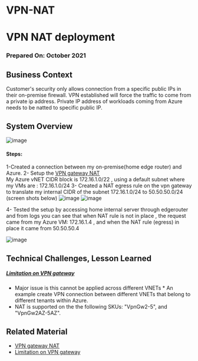 # VPN-NAT

# VPN NAT deployment

### Prepared On:  October 2021

## Business Context
Customer's security only allows connection from a specific public IPs in their on-premise firewall. VPN established will force the traffic to come from a private ip address. Private IP address of workloads coming from Azure needs to be natted to specific public IP.

## System Overview


![image](https://media.microsoft.ghe.com/user/3415/files/7f27e604-b3c4-42fd-b0a2-35253d7d3c3f)

#### Steps:

1-Created a connection between my on-premise(home edge router) and Azure.
2- Setup the [VPN gateway NAT](https://docs.microsoft.com/en-us/azure/vpn-gateway/nat-howto)  
       My Azure vNET CIDR block is 172.16.1.0/22 , using a default subnet where my VMs are :  172.16.1.0/24
3- Created a NAT egress rule on the vpn gateway to translate my internal CIDR of the subnet 172.16.1.0/24 to 50.50.50.0/24  (screen shots below)
![image](https://media.microsoft.ghe.com/user/3415/files/7f674a0f-cf1d-4eb0-a903-da4184858624)
![image](https://media.microsoft.ghe.com/user/3415/files/5311c934-d2a7-4954-8bef-52e668c0d9da)

4- Tested the setup by accessing  home internal server through edgerouter and from logs you can see that when NAT rule is not in place , the request came from my Azure VM: 172.16.1.4 , and when the NAT rule (egress) in place it came from 50.50.50.4

![image](https://media.microsoft.ghe.com/user/3415/files/91b9612f-aa19-4f2b-a051-99dfd151e4a1)



## Technical Challenges, Lesson Learned
##### [Limitation on VPN gateway](https://docs.microsoft.com/en-us/azure/vpn-gateway/nat-howto#limitations)
* Major issue is this cannot be applied across different VNETs
      * An example create VPN connection between different VNETs that belong to different tenants within Azure.
* NAT is supported on the the following SKUs: "VpnGw2-5", and "VpnGw2AZ-5AZ".
    
## Related Material
 * [VPN gateway NAT](https://docs.microsoft.com/en-us/azure/vpn-gateway/nat-howto)  
 * [Limitation on VPN gateway](https://docs.microsoft.com/en-us/azure/vpn-gateway/nat-howto#limitations)
